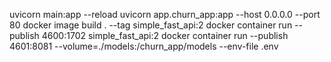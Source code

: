uvicorn main:app --reload
uvicorn app.churn_app:app --host 0.0.0.0 --port 80 
docker image build . --tag simple_fast_api:2
docker container run --publish 4600:1702 simple_fast_api:2 
docker container run --publish 4601:8081 --volume=./models:/churn_app/models   --env-file .env <image-name>